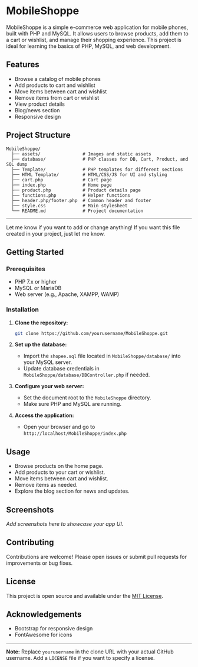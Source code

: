 # MobileShoppe

MobileShoppe is a simple e-commerce web application for mobile phones, built with PHP and MySQL. It allows users to browse products, add them to a cart or wishlist, and manage their shopping experience. This project is ideal for learning the basics of PHP, MySQL, and web development.

## Features

- Browse a catalog of mobile phones
- Add products to cart and wishlist
- Move items between cart and wishlist
- Remove items from cart or wishlist
- View product details
- Blog/news section
- Responsive design

## Project Structure

```
MobileShoppe/
  ├── assets/                # Images and static assets
  ├── database/              # PHP classes for DB, Cart, Product, and SQL dump
  ├── Template/              # PHP templates for different sections
  ├── HTML Template/         # HTML/CSS/JS for UI and styling
  ├── cart.php               # Cart page
  ├── index.php              # Home page
  ├── product.php            # Product details page
  ├── functions.php          # Helper functions
  ├── header.php/footer.php  # Common header and footer
  ├── style.css              # Main stylesheet
  └── README.md              # Project documentation
```

---

Let me know if you want to add or change anything! If you want this file created in your project, just let me know.

## Getting Started

### Prerequisites

- PHP 7.x or higher
- MySQL or MariaDB
- Web server (e.g., Apache, XAMPP, WAMP)

### Installation

1. **Clone the repository:**
   ```bash
   git clone https://github.com/yourusername/MobileShoppe.git
   ```

2. **Set up the database:**
   - Import the `shopee.sql` file located in `MobileShoppe/database/` into your MySQL server.
   - Update database credentials in `MobileShoppe/database/DBController.php` if needed.

3. **Configure your web server:**
   - Set the document root to the `MobileShoppe` directory.
   - Make sure PHP and MySQL are running.

4. **Access the application:**
   - Open your browser and go to `http://localhost/MobileShoppe/index.php`

## Usage

- Browse products on the home page.
- Add products to your cart or wishlist.
- Move items between cart and wishlist.
- Remove items as needed.
- Explore the blog section for news and updates.

## Screenshots

_Add screenshots here to showcase your app UI._

## Contributing

Contributions are welcome! Please open issues or submit pull requests for improvements or bug fixes.

## License

This project is open source and available under the [MIT License](LICENSE).

## Acknowledgements

- Bootstrap for responsive design
- FontAwesome for icons

---

**Note:** Replace `yourusername` in the clone URL with your actual GitHub username. Add a `LICENSE` file if you want to specify a license. 
